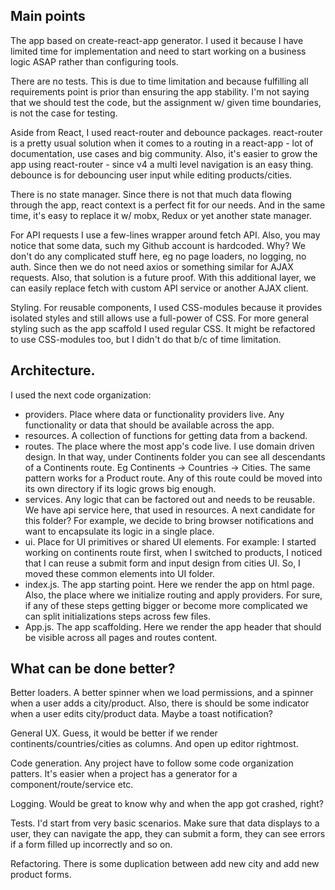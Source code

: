 ## Main points

The app based on create-react-app generator. I used it because I have limited time for implementation and need to start working on a business logic ASAP rather than configuring tools.

There are no tests. This is due to time limitation and because fulfilling all requirements point is prior than ensuring the app stability. I'm not saying that we should test the code, but the assignment w/ given time boundaries, is not the case for testing.

Aside from React, I used react-router and debounce packages. react-router is a pretty usual solution when it comes to a routing in a react-app - lot of documentation, use cases and big community. Also, it's easier to grow the app using react-router - since v4 a multi level navigation is an easy thing. debounce is for debouncing user input while editing products/cities.

There is no state manager. Since there is not that much data flowing through the app, react context is a perfect fit for our needs. And in the same time, it's easy to replace it w/ mobx, Redux or yet another state manager.

For API requests I use a few-lines wrapper around fetch API. Also, you may notice that some data, such my Github account is hardcoded. Why? We don't do any complicated stuff here, eg no page loaders, no logging, no auth. Since then we do not need axios or something similar for AJAX requests. Also, that solution is a future proof. With this additional layer, we can easily replace fetch with custom API service or another AJAX client.

Styling. For reusable components, I used CSS-modules because it provides isolated styles and still allows use a full-power of CSS. For more general styling such as the app scaffold I used regular CSS. It might be refactored to use CSS-modules too, but I didn't do that b/c of time limitation.

## Architecture.

I used the next code organization:

- providers. Place where data or functionality providers live. Any functionality or data that should be available across the app.
- resources. A collection of functions for getting data from a backend.
- routes. The place where the most app's code live. I use domain driven design. In that way, under Continents folder you can see all descendants of a Continents route. Eg Continents → Countries → Cities. The same pattern works for a Product route. Any of this route could be moved into its own directory if its logic grows big enough.
- services. Any logic that can be factored out and needs to be reusable. We have api service here, that used in resources. A next candidate for this folder? For example, we decide to bring browser notifications and want to encapsulate its logic in a single place.
- ui. Place for UI primitives or shared UI elements. For example: I started working on continents route first, when I switched to products, I noticed that I can reuse a submit form and input design from cities UI. So, I moved these common elements into UI folder.
- index.js. The app starting point. Here we render the app on html page. Also, the place where we initialize routing and apply providers. For sure, if any of these steps getting bigger or become more complicated we can split initializations steps across few files.
- App.js. The app scaffolding. Here we render the app header that should be visible across all pages and routes content.

## What can be done better?

Better loaders. A better spinner when we load permissions, and a spinner when a user adds a city/product. Also, there is should be some indicator when a user edits city/product data. Maybe a toast notification?

General UX. Guess, it would be better if we render continents/countries/cities as columns. And open up editor rightmost.

Code generation. Any project have to follow some code organization patters. It's easier when a project has a generator for a component/route/service etc.

Logging. Would be great to know why and when the app got crashed, right?

Tests. I'd start from very basic scenarios. Make sure that data displays to a user, they can navigate the app, they can submit a form, they can see errors if a form filled up incorrectly and so on.

Refactoring. There is some duplication between add new city and add new product forms.